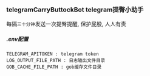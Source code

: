 ### telegramCarryButtockBot telegram提臀小助手

每隔`三十分钟`发送一次提臀提醒, 保护屁股, 人人有责

##### .env配置
``` .env
TELEGRAM_APITOKEN : telegram token
LOG_OUTPUT_FILE_PATH : 日志输出文件目录
GOB_CACHE_FILE_PATH : gob缓存文件目录
```
